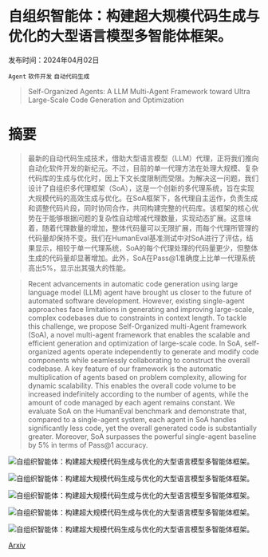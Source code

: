 # 自组织智能体：构建超大规模代码生成与优化的大型语言模型多智能体框架。

发布时间：2024年04月02日

`Agent` `软件开发` `自动代码生成`

> Self-Organized Agents: A LLM Multi-Agent Framework toward Ultra Large-Scale Code Generation and Optimization

# 摘要

> 最新的自动代码生成技术，借助大型语言模型（LLM）代理，正将我们推向自动化软件开发的新纪元。不过，目前的单一代理方法在处理大规模、复杂代码库的生成与优化时，因上下文长度限制而受限。为解决这一问题，我们设计了自组织多代理框架（SoA），这是一个创新的多代理系统，旨在实现大规模代码的高效生成与优化。在SoA框架下，各代理自主运作，负责生成和调整代码片段，同时协同合作，共同构建完整的代码库。该框架的核心优势在于能够根据问题的复杂性自动增减代理数量，实现动态扩展。这意味着，随着代理数量的增加，整体代码量可以无限扩展，而每个代理所管理的代码量却保持不变。我们在HumanEval基准测试中对SoA进行了评估，结果显示，相较于单一代理系统，SoA的每个代理处理的代码量更少，但整体生成的代码量却显著增加。此外，SoA在Pass@1准确度上比单一代理系统高出5%，显示出其强大的性能。

> Recent advancements in automatic code generation using large language model (LLM) agent have brought us closer to the future of automated software development. However, existing single-agent approaches face limitations in generating and improving large-scale, complex codebases due to constraints in context length. To tackle this challenge, we propose Self-Organized multi-Agent framework (SoA), a novel multi-agent framework that enables the scalable and efficient generation and optimization of large-scale code. In SoA, self-organized agents operate independently to generate and modify code components while seamlessly collaborating to construct the overall codebase. A key feature of our framework is the automatic multiplication of agents based on problem complexity, allowing for dynamic scalability. This enables the overall code volume to be increased indefinitely according to the number of agents, while the amount of code managed by each agent remains constant. We evaluate SoA on the HumanEval benchmark and demonstrate that, compared to a single-agent system, each agent in SoA handles significantly less code, yet the overall generated code is substantially greater. Moreover, SoA surpasses the powerful single-agent baseline by 5% in terms of Pass@1 accuracy.

![自组织智能体：构建超大规模代码生成与优化的大型语言模型多智能体框架。](../../..//opt/data/Projects/HuggingArxiv/paper_images/2404.02183/x1.png)

![自组织智能体：构建超大规模代码生成与优化的大型语言模型多智能体框架。](../../..//opt/data/Projects/HuggingArxiv/paper_images/2404.02183/x2.png)

![自组织智能体：构建超大规模代码生成与优化的大型语言模型多智能体框架。](../../..//opt/data/Projects/HuggingArxiv/paper_images/2404.02183/x3.png)

![自组织智能体：构建超大规模代码生成与优化的大型语言模型多智能体框架。](../../..//opt/data/Projects/HuggingArxiv/paper_images/2404.02183/x4.png)

![自组织智能体：构建超大规模代码生成与优化的大型语言模型多智能体框架。](../../..//opt/data/Projects/HuggingArxiv/paper_images/2404.02183/x5.png)

[Arxiv](https://arxiv.org/abs/2404.02183)